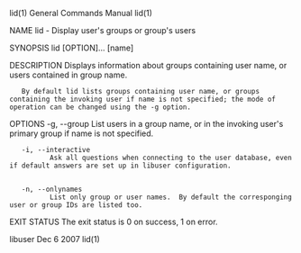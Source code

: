 lid(1)                                                                                     General Commands Manual                                                                                     lid(1)



NAME
       lid - Display user's groups or group's users


SYNOPSIS
       lid [OPTION]... [name]


DESCRIPTION
       Displays information about groups containing user name, or users contained in group name.

       By default lid lists groups containing user name, or groups containing the invoking user if name is not specified; the mode of operation can be changed using the -g option.


OPTIONS
       -g, --group
              List users in a group name, or in the invoking user's primary group if name is not specified.


       -i, --interactive
              Ask all questions when connecting to the user database, even if default answers are set up in libuser configuration.


       -n, --onlynames
              List only group or user names.  By default the corresponging user or group IDs are listed too.


EXIT STATUS
       The exit status is 0 on success, 1 on error.



libuser                                                                                           Dec 6 2007                                                                                           lid(1)
